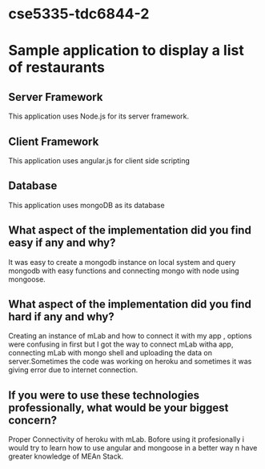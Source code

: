 # cse5335-tdc6844-2


Sample application to display a list of restaurants
==========================================================================

Server Framework
-----------------
This application uses Node.js for its server framework.


Client Framework
----------------
This application uses angular.js for client side scripting

Database
----------------
This application uses mongoDB as its database


What aspect of the implementation did you find easy if any and why?
-----------------------------------------------------------------
It was easy to create a mongodb instance on local system and query mongodb with easy functions and connecting mongo with node using mongoose.

What aspect of the implementation did you find hard if any and why?
-----------------------------------------------------------------
Creating an instance of mLab and how to connect it with my app , options were confusing in first but I got the way to connect mLab witha app, connecting mLab with mongo shell and uploading the data on server.Sometimes the code was working on heroku and sometimes it was giving error due to internet connection.

If you were to use these technologies professionally, what would be your biggest concern?
------------------------------------------------------------------------------------------------------------------------------
Proper Connectivity of heroku with mLab.
Bofore using it profesionally i would try to learn how to use angular and mongoose in a better way n have greater knowledge of MEAn Stack.









